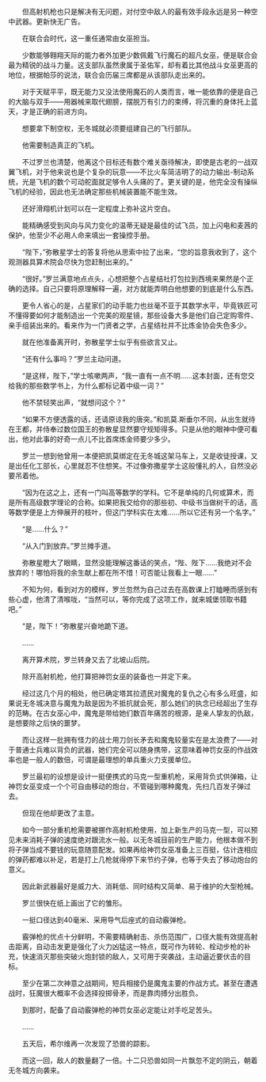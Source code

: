 　　但高射机枪也只是解决有无问题，对付空中敌人的最有效手段永远是另一种空中武器。更新快无广告。

　　在联合会时代，这一重任通常由女巫担当。

　　少数能够翱翔天际的能力者外加更少数佩戴飞行魔石的超凡女巫，便是联合会最为精锐的战斗力量。这支部队虽然隶属于圣佑军，却有着比其他战斗女巫更高的地位，根据帕莎的说法，联合会历届三席都是从该部队走出来的。

　　对于天赋平平，既无能力又没法使用魔石的人类而言，唯一能依靠的便是自己的大脑与双手——用器械来取代翅膀，摆脱万有引力的束缚，将沉重的身体托上蓝天，才是正确的前进方向。

　　想要拿下制空权，无冬城就必须要组建自己的飞行部队。

　　他需要制造真正的飞机。

　　不过罗兰也清楚，他离这个目标还有数个难关亟待解决，即使是古老的一战双翼飞机，对于他来说也是个复杂的玩意——不比火车简洁明了的动力输出-制动系统，光是飞机的数个可动舵面就足够令人头痛的了。更关键的是，他完全没有操纵飞机的经验，因此也无法确定那些机械装置能不能生效。

　　还好滑翔机计划可以在一定程度上弥补这片空白。

　　能精确感受到风向与风力变化的温蒂无疑是最佳的试飞员，加上闪电和麦茜的保护，他至少不必用人命来填出一套操控手册。

　　“陛下，”弥散星学士的答复将他从思索中拉了出来，“您的旨意我收到了，这个观测器具算术院会尽快为您赶制出来的。”

　　“很好。”罗兰满意地点点头，心想把整个占星结社打包拉到西境来果然是个正确的选择。自己只要将原理解释一遍，对方就能弄明白他想要的到底是什么东西。

　　更令人省心的是，占星家们的动手能力也丝毫不亚于其数学水平，毕竟铁匠可不懂得要如何才能制造出一个完美的观星镜，那些设备大多是他们自己定购零件、亲手组装出来的。看来作为一门贤者之学，占星结社并不比炼金协会失色多少。

　　就在他准备离开时，弥散星学士似乎有些欲言又止。

　　“还有什么事吗？”罗兰主动问道。

　　“是这样，陛下，”学士咳嗽两声，“我一直有一点不明……这本封面，还有您交给我的那些数学书上，为什么都标记着中级一词？”

　　他不禁轻笑出声，“就想问这个？”

　　“如果不方便透露的话，还请原谅我的唐突。”和凯莫.斯垂尔不同，从出生就待在王都，并侍奉过数位国王的弥散星显然要守规矩得多。只是从他的眼神中便可看出，他对此事的好奇一点儿不比首席炼金师要少多少。

　　罗兰一想到他曾用一本便把凯莫绑定在无冬城这架马车上，又是收徒授课，又是出任化工部长，心里就忍不住想笑。不过像弥撒星学士这般懂礼的人，自然没必要吊着他。

　　“因为在这之上，还有一门叫高等数学的学科。它不是单纯的几何或算术，而是所有高级数学理论的合称。如果把我交给你的那些初、中级书当做树干的话，高等数学便是上方伸展开的枝叶，但这门学科实在太难……所以它还有另一个名字。”

　　“是……什么？”

　　“从入门到放弃。”罗兰摊手道。

　　弥散星瞪大了眼睛，显然没能理解这番话的笑点，“陛、陛下……我绝对不会放弃的！哪怕将我的余生献上都在所不惜！可否能让我看上一眼……”

　　不知为何，看到对方的模样，罗兰忽然为自己过去在高数课上打瞌睡而感到有些心虚，他清了清喉咙，“当然可以，等你完成了这项工作，就来城堡领取书籍吧。”

　　“是，陛下！”弥散星兴奋地跪下道。

　　……

　　离开算术院，罗兰转身又去了北坡山后院。

　　除开高射机枪，他打算把神罚女巫的装备也一并定下来。

　　经过这几个月的相处，他已确定塔其拉遗民对魔鬼的复仇之心有多么旺盛，如果说无冬城决意与魔鬼为敌是因为不抵抗就会死，那么她们的执念已经超出了生存的范畴。在古女巫心中，魔鬼是带给她们数百年痛苦的根源，是亲人挚友的仇敌，是想要除之后快的噩梦。

　　而让这样一批拥有怪力的战士用刀剑长矛去和魔鬼较量实在是太浪费了——对于普通士兵难以背负的武器，她们完全可以随身携带，这意味着神罚女巫的作战效率也是一般人的数倍，可谓是最理想的单兵重火力支援单位。

　　罗兰最初的设想是设计一挺便携式的马克一型重机枪，采用背负式供弹箱，让神罚女巫变成一个个可自由移动的炮台，不管碰到哪种魔鬼，先扫几百发子弹过去。

　　但现在他却更改了主意。

　　如今一部分重机枪需要被挪作高射机枪使用，加上新生产的马克一型，可以预见未来消耗子弹的速度绝对跟流水一般。以无冬城目前的生产能力，他根本做不到将子弹当成不要钱的玩意随意配发。如果再给神罚女巫准备上三百挺，估计连相应的弹药都难以补足，若是打上几枪就得停下来节约子弹，也等于失去了移动炮台的意义。

　　因此新武器最好是威力大、消耗低、同时结构又简单、易于维护的大型枪械。

　　罗兰很快在纸上画出了它的雏形。

　　一挺口径达到40毫米、采用导气后座式的自动霰弹枪。

　　霰弹枪的优点十分鲜明，不需要精确射击、杀伤范围广，口径大能有效提高射击距离，自动击发更是强化了火力凶猛这一特点，既可作为转轮、栓动步枪的补充，快速消灭那些突破火炮封锁的敌人，又可用于突袭战，主动逼近要伏击的目标。

　　至少在第二次神意之战期间，短兵相接仍是魔鬼主要的作战方式。甚至在遭遇战时，狂魔很大概率不会选择投掷骨矛，而是靠肉搏分出胜负。

　　到那时，配备了自动霰弹枪的神罚女巫必定能让对手吃足苦头。

　　……

　　五天后，希尔维再一次发现了恐兽的踪影。

　　而这一回，敌人的数量翻了一倍。十二只恐兽如同一片飘忽不定的阴云，朝着无冬城方向袭来。
